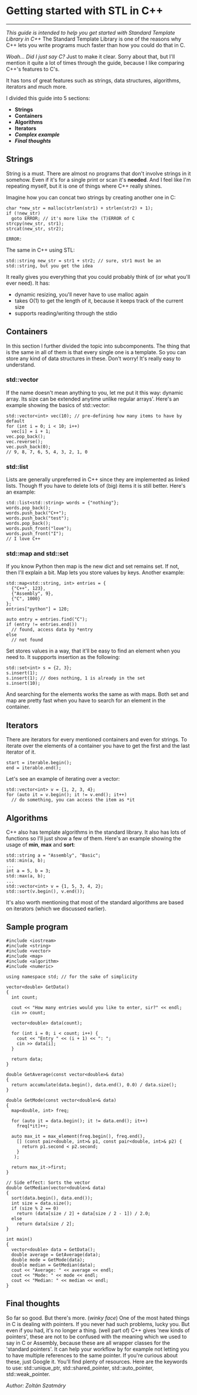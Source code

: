 # Getting started with STL in C++
---
*This guide is intended to help you get started with Standard Template Library in C++*
The Standard Template Library is one of the reasons why C++ lets you write programs much faster than how you could do that in C.

*Woah... Did I just say C?*
Just to make it clear. Sorry about that, but I'll mention it quite a lot of times through the guide, because I like
comparing C++'s features to C's.

It has tons of great features such as strings, data structures, algorithms, iterators and much more.

I divided this guide into 5 sections:
- **Strings**
- **Containers**
- **Algorithms**
- **Iterators**
- ***Complex example***
- ***Final thoughts***

## Strings
String is a must.
There are almost no programs that don't involve strings in it somehow.
Even if it's for a single print or scan it's **needed**.
And I feel like I'm repeating myself, but it is one of things where C++ really shines.

Imagine how you can concat two strings by creating another one in C:
```
char *new_str = malloc(strlen(str1) + strlen(str2) + 1);
if (!new_str)
  goto ERROR; // it's more like the (T)ERROR of C
strcpy(new_str, str1);
strcat(new_str, str2);

ERROR:
```
The same in C++ using STL:
```
std::string new_str = str1 + str2; // sure, str1 must be an std::string, but you get the idea
```

It really gives you everything that you could probably think of (or what you'll ever need).
It has:
- dynamic resizing, you'll never have to use malloc again
- takes O(1) to get the length of it, because it keeps track of the current size
- supports reading/writing through the stdio

## Containers
In this section I further divided the topic into subcomponents.
The thing that is the same in all of them is that every single one is a template.
So you can store any kind of data structures in these.
Don't worry! It's really easy to understand.
### std::vector
If the name doesn't mean anything to you, let me put it this way: dynamic array.
Its size can be extended anytime unlike regular arrays'.
Here's an example showing the basics of std::vector:
```
std::vector<int> vec(10); // pre-defining how many items to have by default
for (int i = 0; i < 10; i++)
  vec[i] = i + 1;
vec.pop_back();
vec.reverse();
vec.push_back(0);
// 9, 8, 7, 6, 5, 4, 3, 2, 1, 0
```
### std::list
Lists are generally unpreferred in C++ since they are implemented as linked lists.
Though ff you have to delete lots of (big) items it is still better.
Here's an example:
```
std::list<std::string> words = {"nothing"};
words.pop_back();
words.push_back("C++");
words.push_back("test");
words.pop_back();
words.push_front("love");
words.push_front("I");
// I love C++
```

### std::map and std::set
If you know Python then map is the new dict and set remains set.
If not, then I'll explain a bit.
Map lets you store values by keys.
Another example:
```
std::map<std::string, int> entries = {
  {"C++", 123},
  {"Assembly", 9},
  {"C", 1000}
};
entries["python"] = 120;

auto entry = entries.find("C");
if (entry != entries.end())
  // found, access data by *entry
else
  // not found
```
Set stores values in a way, that it'll be easy to find an element when you need to.
It suppports insertion as the following:
```
std::set<int> s = {2, 3};
s.insert(1);
s.insert(1); // does nothing, 1 is already in the set
s.insert(10);
```
And searching for the elements works the same as with maps.
Both set and map are pretty fast when you have to search for an element in the container.

## Iterators
There are iterators for every mentioned containers and even for strings.
To iterate over the elements of a container you have to get the first and the last iterator of it.
```
start = iterable.begin();
end = iterable.end();
```
Let's see an example of iterating over a vector:
```
std::vector<int> v = {1, 2, 3, 4};
for (auto it = v.begin(); it != v.end(); it++)
  // do something, you can access the item as *it
```

## Algorithms
C++ also has template algorithms in the standard library.
It also has lots of functions so I'll just show a few of them.
Here's an example showing the usage of **min**, **max** and **sort**:
```
std::string a = "Assembly", "Basic";
std::min(a, b);
...
int a = 5, b = 3;
std::max(a, b);
...
std::vector<int> v = {1, 5, 3, 4, 2};
std::sort(v.begin(), v.end());
```
It's also worth mentioning that most of the standard algorithms are based on iterators (which we discussed earlier).

## Sample program
```
#include <iostream>
#include <string>
#include <vector>
#include <map>
#include <algorithm>
#include <numeric>

using namespace std; // for the sake of simplicity

vector<double> GetData()
{
  int count;
  
  cout << "How many entries would you like to enter, sir?" << endl;
  cin >> count;
  
  vector<double> data(count);
  
  for (int i = 0; i < count; i++) {
    cout << "Entry " << (i + 1) << ": ";
    cin >> data[i];
  }
  
  return data;
}

double GetAverage(const vector<double>& data)
{
  return accumulate(data.begin(), data.end(), 0.0) / data.size();
}

double GetMode(const vector<double>& data)
{
  map<double, int> freq;
  
  for (auto it = data.begin(); it != data.end(); it++)
    freq[*it]++;
  
  auto max_it = max_element(freq.begin(), freq.end(),
    [] (const pair<double, int>& p1, const pair<double, int>& p2) {
      return p1.second < p2.second;
    }
   );
  
  return max_it->first;
}

// Side effect: Sorts the vector
double GetMedian(vector<double>& data)
{
  sort(data.begin(), data.end());
  int size = data.size();
  if (size % 2 == 0)
    return (data[size / 2] + data[size / 2 - 1]) / 2.0;
  else
    return data[size / 2];
}

int main()
{
  vector<double> data = GetData();
  double average = GetAverage(data);
  double mode = GetMode(data);
  double median = GetMedian(data);
  cout << "Average: " << average << endl;
  cout << "Mode: " << mode << endl;
  cout << "Median: " << median << endl;
}
```

## Final thoughts
So far so good. But there's more. (*winky face*)
One of the most hated things in C is dealing with pointers.
If you never had such problems, lucky you. But even if you had, it's no longer a thing. (well part of)
C++ gives 'new kinds of pointers', these are not to be confused with the meaning which we used to say in C or Assembly,
because these are all wrapper classes for the 'standard pointers'.
It can help your workflow by for example not letting you to have multiple references to the same pointer.
If you're curious about these, just Google it. You'll find plenty of resources.
Here are the keywords to use: std::unique_ptr, std::shared_pointer, std::auto_pointer, std::weak_pointer.

*Author: Zoltán Szatmáry*
